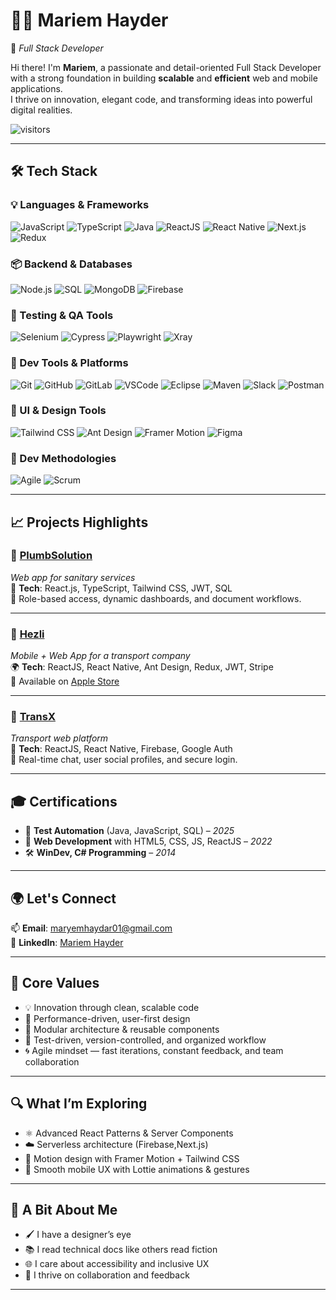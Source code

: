 # 👩‍💻 Mariem Hayder

🎯 *Full Stack Developer*

Hi there! I'm **Mariem**, a passionate and detail-oriented Full Stack Developer with a strong foundation in building **scalable** and **efficient** web and mobile applications.  
I thrive on innovation, elegant code, and transforming ideas into powerful digital realities.


![visitors](https://visitor-badge.laobi.icu/badge?page_id=Maryem01)

---

## 🛠️ Tech Stack

### 💡 Languages & Frameworks  
![JavaScript](https://img.shields.io/badge/-JavaScript-F7DF1E?style=for-the-badge&logo=javascript&logoColor=000)
![TypeScript](https://img.shields.io/badge/-TypeScript-3178C6?style=for-the-badge&logo=typescript&logoColor=fff)
![Java](https://img.shields.io/badge/-Java-007396?style=for-the-badge&logo=java&logoColor=white)
![ReactJS](https://img.shields.io/badge/-ReactJS-61DAFB?style=for-the-badge&logo=react&logoColor=000)
![React Native](https://img.shields.io/badge/-React_Native-61DAFB?style=for-the-badge&logo=react&logoColor=000)
![Next.js](https://img.shields.io/badge/-Next.js-000?style=for-the-badge&logo=nextdotjs)
![Redux](https://img.shields.io/badge/-Redux-764ABC?style=for-the-badge&logo=redux&logoColor=fff)


### 📦 Backend & Databases  
![Node.js](https://img.shields.io/badge/-Node.js-339933?style=for-the-badge&logo=nodedotjs&logoColor=fff)
![SQL](https://img.shields.io/badge/-SQL-4479A1?style=for-the-badge&logo=mysql&logoColor=fff)
![MongoDB](https://img.shields.io/badge/-MongoDB-47A248?style=for-the-badge&logo=mongodb&logoColor=fff)
![Firebase](https://img.shields.io/badge/-Firebase-FFCA28?style=for-the-badge&logo=firebase&logoColor=000)

### 🧪 Testing & QA Tools  
![Selenium](https://img.shields.io/badge/-Selenium-43B02A?style=for-the-badge&logo=selenium&logoColor=white)
![Cypress](https://img.shields.io/badge/-Cypress-17202C?style=for-the-badge&logo=cypress&logoColor=white)
![Playwright](https://img.shields.io/badge/-Playwright-2EAD33?style=for-the-badge&logo=playwright&logoColor=white)
![Xray](https://img.shields.io/badge/-Xray-1C1C1C?style=for-the-badge&logo=xray&logoColor=white)

### 🧰 Dev Tools & Platforms  
![Git](https://img.shields.io/badge/-Git-F05032?style=for-the-badge&logo=git&logoColor=fff)
![GitHub](https://img.shields.io/badge/-GitHub-181717?style=for-the-badge&logo=github&logoColor=fff)
![GitLab](https://img.shields.io/badge/-GitLab-FC6D26?style=for-the-badge&logo=gitlab&logoColor=white)
![VSCode](https://img.shields.io/badge/-VSCode-007ACC?style=for-the-badge&logo=visualstudiocode&logoColor=fff)
![Eclipse](https://img.shields.io/badge/-Eclipse-2C2255?style=for-the-badge&logo=eclipseide&logoColor=white)
![Maven](https://img.shields.io/badge/-Maven-C71A36?style=for-the-badge&logo=apachemaven&logoColor=white)
![Slack](https://img.shields.io/badge/-Slack-4A154B?style=for-the-badge&logo=slack&logoColor=fff)
![Postman](https://img.shields.io/badge/-Postman-FF6C37?style=for-the-badge&logo=postman&logoColor=fff)

### 🎨 UI & Design Tools  
![Tailwind CSS](https://img.shields.io/badge/-TailwindCSS-06B6D4?style=for-the-badge&logo=tailwindcss&logoColor=fff)
![Ant Design](https://img.shields.io/badge/-AntDesign-0170FE?style=for-the-badge&logo=antdesign&logoColor=fff)
![Framer Motion](https://img.shields.io/badge/-Framer%20Motion-EF008C?style=for-the-badge&logo=framer&logoColor=fff)
![Figma](https://img.shields.io/badge/-Figma-F24E1E?style=for-the-badge&logo=figma&logoColor=fff)

### 🧰 Dev Methodologies  
![Agile](https://img.shields.io/badge/-Agile-0288D1?style=for-the-badge&logo=azuredevops&logoColor=white)
![Scrum](https://img.shields.io/badge/-Scrum-6DB33F?style=for-the-badge&logo=trello&logoColor=white)


---

## 📈 Projects Highlights

### 🚿 [PlumbSolution](https://entreprise-v3r5.onrender.com)  
*Web app for sanitary services*  
🧩 **Tech**: React.js, TypeScript, Tailwind CSS, JWT, SQL  
🔐 Role-based access, dynamic dashboards, and document workflows.

---

### 🚚 [Hezli](https://hezlidz.com)  
*Mobile + Web App for a transport company*  
🌍 **Tech**: ReactJS, React Native, Ant Design, Redux, JWT, Stripe  
📲 Available on [Apple Store](https://apps.apple.com/tn/app/hezli/id6462402465)

---

### 🚛 [TransX](https://transx.onrender.com)  
*Transport web platform*  
📱 **Tech**: ReactJS, React Native, Firebase, Google Auth  
💬 Real-time chat, user social profiles, and secure login.

---

## 🎓 Certifications

- 🧪 **Test Automation** (Java, JavaScript, SQL) – *2025*  
- 🎨 **Web Development** with HTML5, CSS, JS, ReactJS – *2022*  
- 🛠️ **WinDev, C# Programming** – *2014*

---

## 🌍 Let's Connect

📫 **Email**: [maryemhaydar01@gmail.com](mailto:maryemhaydar01@gmail.com)  
💼 **LinkedIn**: [Mariem Hayder](https://www.linkedin.com/in/mariem-hayder-817a38233/)  


---

## 🧠 Core Values  
- 💡 Innovation through clean, scalable code  
- 🎯 Performance-driven, user-first design  
- 🧩 Modular architecture & reusable components  
- 🧪 Test-driven, version-controlled, and organized workflow  
- 🌀 Agile mindset — fast iterations, constant feedback, and team collaboration

---

## 🔍 What I’m Exploring  
- ⚛️ Advanced React Patterns & Server Components  
- ☁️ Serverless architecture (Firebase,Next.js)  
- 🎥 Motion design with Framer Motion + Tailwind CSS  
- 📱 Smooth mobile UX with Lottie animations & gestures  

---

## 💬 A Bit About Me  
- 🖌 I have a designer’s eye  
- 📚 I read technical docs like others read fiction  
- 🌐 I care about accessibility and inclusive UX  
- 🤝 I thrive on collaboration and feedback  

---

